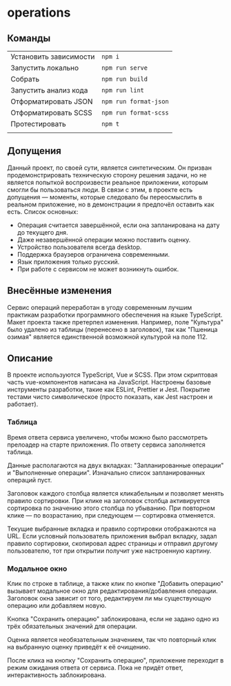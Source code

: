 # operations

## Команды

|                        |                       |
|------------------------|:----------------------|
| Установить зависимости | `npm i`               |
| Запустить локально     | `npm run serve`       |
| Собрать                | `npm run build`       |
| Запустить анализ кода  | `npm run lint`        |
| Отформатировать JSON   | `npm run format-json` |
| Отформатировать SCSS   | `npm run format-scss` |
| Протестировать         | `npm t`               |
|                        |                       |

## Допущения

Данный проект, по своей сути, является синтетическим. Он призван продемонстрировать
техническую сторону решения задачи, но не является попыткой воспроизвести реальное
приложении, которым смогли бы пользоваться люди. В связи с этим, в проекте есть
допущения — моменты, которые следовало бы переосмыслить в реальном приложение,
но в демонстрации я предпочёл оставить как есть. Список основных:

* Операция считается завершённой, если она запланирована на дату до текущего дня.
* Даже незавершённой операции можно поставить оценку.
* Устройство пользователя всегда desktop.
* Поддержка браузеров ограничена современными.
* Язык приложения только русский.
* При работе с сервисом не может возникнуть ошибок.

## Внесённые изменения

Сервис операций переработан в угоду современным лучшим практикам разработки
программного обеспечения на языке TypeScript. Макет проекта также претерпел
изменения. Например, поле "Культура" было удалено из таблицы
(перенесено в заголовок), так как "Пшеница озимая" является единственной
возможной культурой на поле 112.

## Описание

В проекте используются TypeScript, Vue и SCSS. При этом скриптовая часть
vue-компонентов написана на JavaScript. Настроены базовые инструменты разработки,
такие как ESLint, Prettier и Jest. Покрытие тестами чисто символическое
(просто показать, как Jest настроен и работает).

### Таблица

Время ответа сервиса увеличено, чтобы можно было рассмотреть прелоадер на
старте приложения. По ответу сервиса заполняется таблица.

Данные располагаются на двух вкладках: "Запланированные операции" и
"Выполненные операции". Изначально список запланированных операций пуст.

Заголовок каждого столбца является кликабельным и позволяет менять правило
сортировки. При клике на заголовок столбца активируется сортировка по значению
этого столбца по убыванию. При повторном клике — по возрастанию, при следующем
— сортировка отменяется.

Текущие выбранные вкладка и правило сортировки отображаются на URL. Если условный
пользователь приложения выбрал вкладку, задал правило сортировки, скопировал
адрес страницы и отправил другому пользователю, тот при открытии получит уже
настроенную картину.

### Модальное окно

Клик по строке в таблице, а также клик по кнопке "Добавить операцию" вызывает
модальное окно для редактирования/добавления операции. Заголовок окна зависит
от того, редактируем ли мы существующую операцию или добавляем новую.

Кнопка "Сохранить операцию" заблокирована, если не задано одно из трёх
обязательных значений для операции.

Оценка является необязательным значением, так что повторный клик на выбранную
оценку приведёт к её очищению.

После клика на кнопку "Сохранить операцию", приложение переходит в режим
ожидания ответа от сервиса. Пока не придёт ответ, интерактивность заблокирована.
